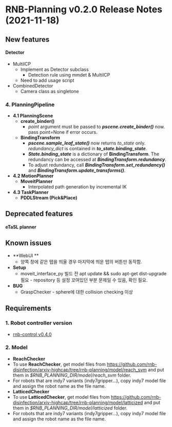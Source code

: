 # RNB-Planning v0.2.0 Release Notes (2021-11-18)

## New features
#### Detector
* MultiICP
  - Implement as Detector subclass
    - Detection rule using mmdet & MultiICP 
  - Need to add usage script
* CombinedDetector
  - Camera class as singletone
  
### 4. PlanningPipeline
* **4.1 PlanningScene**  
  - **create_binder()**
    - *point* argument must be passed to ***pscene.create_binder()*** now. pass point=None if error occurs.
  - **BindingTransform**
    - ***pscene.sample_leaf_state()*** now returns *to_state* only. *redundancy_dict* is contained in ***to_state.binding_state***.
    - ***State.binding_state*** is a dictionary of **BindingTransform**. The redundancy can be accessed at ***BindingTransform.redundancy***.
    - To adjust redundancy, call ***BindingTransform.set_redundancy()*** and ***BindingTransform.update_transforms()***.
* **4.2 MotionPlanner**  
  - **MoveitPlanner**
    - Interpolated path generation by incremental IK
* **4.3 TaskPlanner**  
  - **PDDLStream (Pick&Place)**  
  
## Deprecated features
#### eTaSL planner
  
## Known issues
* **WebUI **
  * 양쪽 창에 같은 탭을 띄울 경우 마지막에 띄운 탭의 버튼만 동작함.
* **Setup**
  * moveit_interface_py 빌드 전 apt update && sudo apt-get dist-upgrade 필요 - repository 등 설정 꼬여있던 부분 문제일 수 있음, 확인 필요.
* **BUG**
  * GraspChecker - sphere에 대한 collision checking 이상
  
  
## Requirements

### 1. Robot controller version
  - [rnb-control v0.4.0](https://github.com/rnb-disinfection/rnb-control/releases/tag/v0.4.0)

### 2. Model
* **ReachChecker**
* To use **ReachChecker**, get model files from https://github.com/rnb-disinfection/arxiv-highcap/tree/rnb-planning/model/reach_svm and put them in *$RNB_PLANNING_DIR/model/reach_svm* folder.
* For robots that are indy7 variants (indy7gripper...), copy indy7 model file and assign the robot name as the file name.
* **LatticedChecker**
* To use **LatticedChecker**, get model files from https://github.com/rnb-disinfection/arxiv-highcap/tree/rnb-planning/model/latticized and put them in *$RNB_PLANNING_DIR/model/latticized* folder.
* For robots that are indy7 variants (indy7gripper...), copy indy7 model file and assign the robot name as the file name.
